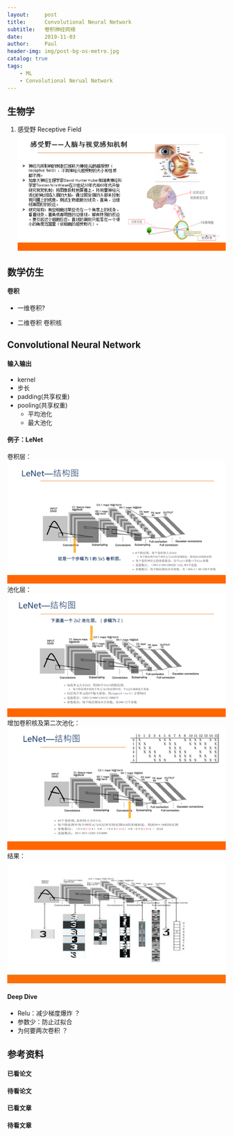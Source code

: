 ```yaml
---
layout:     post
title:      Convolutional Neural Network
subtitle:   卷积神经网络
date:       2019-11-03
author:     Paul
header-img: img/post-bg-os-metro.jpg
catalog: true
tags:
    - ML
    - Convolutional Nerual Network
---
```

## 生物学

1. 感受野 Receptive Field
![LeNet](/img/post-cnn-receptive-field.jpg)

## 数学仿生
#### 卷积
- 一维卷积?
  
- 二维卷积 卷积核

## Convolutional Neural Network
#### 输入输出
- kernel
- 步长
- padding(共享权重)
- pooling(共享权重)
  - 平均池化
  - 最大池化

#### 例子：LeNet
卷积层：
![LeNet](../img/post-cnn-lenet.jpg)
池化层：
![LeNet](../img/post-cnn-lenet-2.jpg)
增加卷积核及第二次池化：
![LeNet](../img/post-cnn-lenet-3.jpg)
结果：
![LeNet](../img/post-cnn-lenet-result.jpg)

#### Deep Dive
- Relu：减少梯度爆炸 ？
- 参数少：防止过拟合
- 为何要两次卷积 ？

## 参考资料

#### 已看论文

#### 待看论文

#### 已看文章

#### 待看文章
